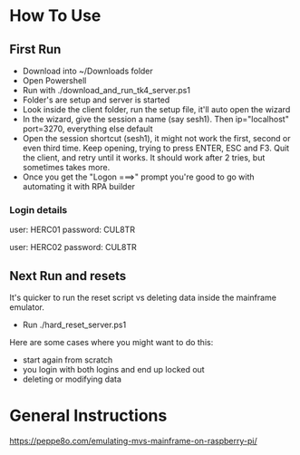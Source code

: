 # How To Use
## First Run
- Download into ~/Downloads folder
- Open Powershell
- Run with ./download_and_run_tk4_server.ps1
- Folder's are setup and server is started
- Look inside the client folder, run the setup file, it'll auto open the wizard
- In the wizard, give the session a name (say sesh1). Then ip="localhost" port=3270, everything else default
- Open the session shortcut (sesh1), it might not work the first, second or even third time. Keep opening, trying to press ENTER, ESC and F3. Quit the client, and retry until it works. It should work after 2 tries, but sometimes takes more.
- Once you get the "Logon ===>" prompt you're good to go with automating it with RPA builder

### Login details
user: HERC01
password: CUL8TR

user: HERC02
password: CUL8TR

## Next Run and resets
It's quicker to run the reset script vs deleting data inside the mainframe emulator.
- Run ./hard_reset_server.ps1

Here are some cases where you might want to do this: 
- start again from scratch
- you login with both logins and end up locked out
- deleting or modifying data

# General Instructions
https://peppe8o.com/emulating-mvs-mainframe-on-raspberry-pi/
